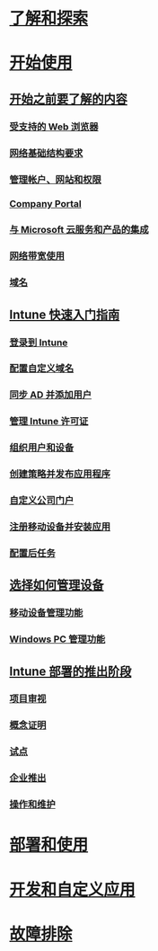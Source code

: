 # [了解和探索](/intune/understand-explore/introduction-to-microsoft-intune)

# [开始使用](what-to-know-before-you-start-microsoft-intune.md)
## [开始之前要了解的内容](what-to-know-before-you-start-microsoft-intune.md)
### [受支持的 Web 浏览器](supported-web-browsers.md)
### [网络基础结构要求](network-infrastructure-requirements-for-microsoft-intune.md)
### [管理帐户、网站和权限](administrative-accounts-websites-perms.md)
### [Company Portal](microsoft-intune-company-portal.md)
### [与 Microsoft 云服务和产品的集成](integration-with-cloud-services.md)
### [网络带宽使用](network-bandwidth-use.md)
### [域名](domain-names-for-microsoft-intune.md)

## [Intune 快速入门指南](start-with-a-paid-subscription-to-microsoft-intune.md)
### [登录到 Intune](start-with-a-paid-subscription-to-microsoft-intune-step-1.md)
### [配置自定义域名](start-with-a-paid-subscription-to-microsoft-intune-step-2.md)
### [同步 AD 并添加用户](start-with-a-paid-subscription-to-microsoft-intune-step-3.md)
### [管理 Intune 许可证](start-with-a-paid-subscription-to-microsoft-intune-step-4.md)
### [组织用户和设备](start-with-a-paid-subscription-to-microsoft-intune-step-5.md)
### [创建策略并发布应用程序](start-with-a-paid-subscription-to-microsoft-intune-step-6.md)
### [自定义公司门户](start-with-a-paid-subscription-to-microsoft-intune-step-7.md)
### [注册移动设备并安装应用](start-with-a-paid-subscription-to-microsoft-intune-step-8.md)
### [配置后任务](post-configuration-tasks.md)

## [选择如何管理设备](choose-how-to-manage-devices.md)
### [移动设备管理功能](mobile-device-management-capabilities-in-microsoft-intune.md)
### [Windows PC 管理功能](windows-pc-management-capabilities-in-microsoft-intune.md)

## [Intune 部署的推出阶段](rollout-phases-for-microsoft-intune-deployment.md)
### [项目审视](project-scope.md)
### [概念证明](proof-of-concept.md)
### [试点](pilot.md)
### [企业推出](enterprise-rollout.md)
### [操作和维护](operations-and-maintenance.md)

<!-- # [Plan and Design](/intune/plan-design/ways-to-do-enterprise-mobility) -->
# [部署和使用](/intune/deploy-use/overview-of-device-and-app-lifecycles-in-microsoft-intune)
# [开发和自定义应用](/intune/develop/intune-app-sdk)
# [故障排除](/intune/troubleshoot/how-to-get-support-for-microsoft-intune)


<!--HONumber=May16_HO2-->


